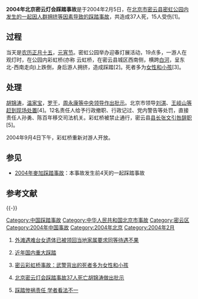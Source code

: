 **2004年北京密云灯会踩踏事故**是于2004年2月5日，在[北京市](../Page/北京市.md "wikilink")[密云县](https://zh.wikipedia.org/wiki/密云县 "wikilink")[密虹公园内发生的一起因人群拥挤等因素导致的](https://zh.wikipedia.org/wiki/密虹公园 "wikilink")[踩踏事故](../Page/踩踏事故.md "wikilink")，共造成37人死，15人受伤\[1\]。

## 过程

当天是[农历正月十五](https://zh.wikipedia.org/wiki/农历 "wikilink")，[元宵节](../Page/元宵节.md "wikilink")。密虹公园举办迎春灯展活动，19点多，一游人在观灯时，在公园内彩虹桥(亦称
云虹桥，在密云县城区西南侧，横跨[白河](https://zh.wikipedia.org/wiki/白河_\(潮白河\) "wikilink")，呈东北-西南走向)上跌倒，身后游人拥挤，造成踩踏\[2\]。死者多为[女性和小孩](../Page/女性.md "wikilink")\[3\]。

## 处理

[胡锦涛](../Page/胡锦涛.md "wikilink")，[温家宝](../Page/温家宝.md "wikilink")，[罗干](../Page/罗干.md "wikilink")，[周永康等中央领导作出批示](../Page/周永康.md "wikilink")。北京市领导[刘淇](../Page/刘淇.md "wikilink")、[王岐山等赶到现场处置](../Page/王岐山.md "wikilink")\[4\]。12名责任人给予行政撤职、行政记过、党内警告等处罚，直接责任人孙勇、陈百年移交司法机关。彩虹桥被禁止通行，密云县[县长](https://zh.wikipedia.org/wiki/县长 "wikilink")[张文引咎辞职](https://zh.wikipedia.org/wiki/张文_\(北京官员\) "wikilink")\[5\]。

2004年9月4日下午，彩虹桥重新对游人开放。

## 参见

  - [2004年麥加踩踏事故](https://zh.wikipedia.org/wiki/2004年麥加踩踏事故 "wikilink")：本事故发生前4天的一起踩踏事故

## 参考文献

{{-}}

[Category:中国踩踏事故](https://zh.wikipedia.org/wiki/Category:中国踩踏事故 "wikilink")
[Category:中华人民共和国北京市事故](https://zh.wikipedia.org/wiki/Category:中华人民共和国北京市事故 "wikilink")
[Category:密云区](https://zh.wikipedia.org/wiki/Category:密云区 "wikilink")
[Category:2004年中国事故](https://zh.wikipedia.org/wiki/Category:2004年中国事故 "wikilink")
[Category:2004年北京](https://zh.wikipedia.org/wiki/Category:2004年北京 "wikilink")
[Category:2004年2月](https://zh.wikipedia.org/wiki/Category:2004年2月 "wikilink")

1.  [外滩遇难台女遗体已被领回当地家属要求同等待遇不果](http://www.chinese.rfi.fr/%E4%B8%AD%E5%9B%BD/20150105-%E5%A4%96%E6%BB%A9%E9%81%87%E9%9A%BE%E5%8F%B0%E5%A5%B3%E9%81%97%E4%BD%93%E5%B7%B2%E8%A2%AB%E9%A2%86%E5%9B%9E%E5%BD%93%E5%9C%B0%E5%AE%B6%E5%B1%9E%E8%A6%81%E6%B1%82%E5%90%8C%E7%AD%89%E5%BE%85%E9%81%87%E4%B8%8D%E6%9E%9C)
2.  [近年国内重大踩踏](http://news.sina.com.cn/c/2015-01-01/103831351447.shtml)
3.  [密云彩虹桥事故：武警背出的死者多为女性和小孩](http://news.qq.com/a/20040206/000265.htm)
4.  [北京密云灯会踩踏事故37人死亡胡锦涛做出批示](http://www.people.com.cn/GB/shizheng/1026/2322664.html)

5.  [踩踏惨祸责任
    学者看法不一](http://www.lianhezaobao.net/a/qiqudongwu/2015/0102/5207.html)